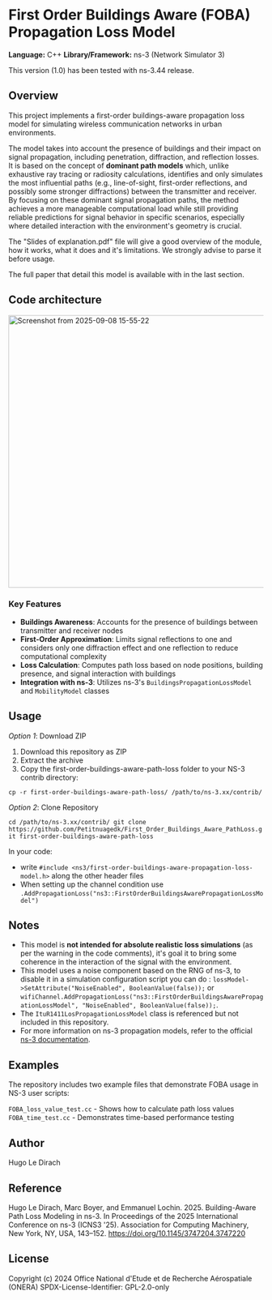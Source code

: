 # First Order Buildings Aware (FOBA) Propagation Loss Model

**Language:** C++
**Library/Framework:** ns-3 (Network Simulator 3)

This version (1.0) has been tested with ns-3.44 release.

## Overview
This project implements a first-order buildings-aware propagation loss model for simulating wireless communication networks in urban environments.

The model takes into account the presence of buildings and their impact on signal propagation, including penetration, diffraction, and reflection losses.
It is based on the concept of **dominant path models** which, unlike exhaustive ray tracing or radiosity calculations, identifies and only simulates the most influential paths (e.g., line-of-sight, first-order reflections, and possibly some stronger diffractions) between the transmitter and receiver. By focusing on these dominant signal propagation paths, the method achieves a more manageable computational load while still providing reliable predictions for signal behavior in specific scenarios, especially where detailed interaction with the environment's geometry is crucial.

The "Slides of explanation.pdf" file will give a good overview of the module, how it works, what it does and it's limitations. We strongly advise to parse it before usage.

The full paper that detail this model is available with in the last section.


## Code architecture

<img width="1611" height="538" alt="Screenshot from 2025-09-08 15-55-22" src="https://github.com/user-attachments/assets/5d93b5c7-3c63-4921-acd5-97945a3c6629" />

### Key Features

* **Buildings Awareness**: Accounts for the presence of buildings between transmitter and receiver nodes
* **First-Order Approximation**: Limits signal reflections to one and considers only one diffraction effect and one reflection to reduce computational complexity
* **Loss Calculation**: Computes path loss based on node positions, building presence, and signal interaction with buildings
* **Integration with ns-3**: Utilizes ns-3's `BuildingsPropagationLossModel` and `MobilityModel` classes

## Usage

*Option 1*: Download ZIP

1. Download this repository as ZIP
2. Extract the archive
3. Copy the first-order-buildings-aware-path-loss folder to your NS-3 contrib directory:
   
`cp -r first-order-buildings-aware-path-loss/ /path/to/ns-3.xx/contrib/`

*Option 2*: Clone Repository

`cd /path/to/ns-3.xx/contrib/
git clone https://github.com/Petitnuagedk/First_Order_Buildings_Aware_PathLoss.git first-order-buildings-aware-path-loss`

In your code:
* write `#include <ns3/first-order-buildings-aware-propagation-loss-model.h>` along the other header files
* When setting up the channel condition use `.AddPropagationLoss("ns3::FirstOrderBuildingsAwarePropagationLossModel")`

## Notes

* This model is **not intended for absolute realistic loss simulations** (as per the warning in the code comments), it's goal it to bring some coherence in the interaction of the signal with the environment.
* This model uses a noise component based on the RNG of ns-3, to disable it in a simulation configuration script you can do : `lossModel->SetAttribute("NoiseEnabled", BooleanValue(false));` or `wifiChannel.AddPropagationLoss("ns3::FirstOrderBuildingsAwarePropagationLossModel", "NoiseEnabled", BooleanValue(false));`.
* The `ItuR1411LosPropagationLossModel` class is referenced but not included in this repository.
* For more information on ns-3 propagation models, refer to the official [ns-3 documentation](https://www.nsnam.org/docs/).

## Examples

The repository includes two example files that demonstrate FOBA usage in NS-3 user scripts:

`FOBA_loss_value_test.cc` - Shows how to calculate path loss values
`FOBA_time_test.cc` - Demonstrates time-based performance testing

## Author

Hugo Le Dirach 

## Reference

Hugo Le Dirach, Marc Boyer, and Emmanuel Lochin. 2025. Building-Aware Path Loss Modeling in ns-3. In Proceedings of the 2025 International Conference on ns-3 (ICNS3 '25). Association for Computing Machinery, New York, NY, USA, 143–152. https://doi.org/10.1145/3747204.3747220

## License
Copyright (c) 2024 Office National d'Etude et de Recherche Aérospatiale (ONERA)
SPDX-License-Identifier: GPL-2.0-only
